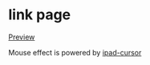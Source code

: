 # link page

[Preview](https://sunly.link)

Mouse effect is powered by [ipad-cursor](https://github.com/CatsJuice/ipad-cursor)
